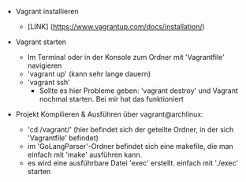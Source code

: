 - Vagrant installieren
    - [LINK] (https://www.vagrantup.com/docs/installation/)  

- Vagrant starten
    - Im Terminal oder in der Konsole zum Ordner mit 'Vagrantfile' navigieren
    - 'vagrant up'  (kann sehr lange dauern)
    - 'vagrant ssh'
        - Sollte es hier Probleme geben: 'vagrant destroy' und Vagrant nochmal starten. Bei mir hat das funktioniert  

- Projekt Kompilieren & Ausführen über vagrant@archlinux:
    - 'cd /vagrant/' (hier befindet sich der geteilte Ordner, in der sich 'Vagrantfile' befindet)
    - im 'GoLangParser'-Ordner befindet sich eine makefile, die man einfach mit 'make' ausführen kann.
    - es wird eine ausführbare Datei 'exec' erstellt. einfach mit './exec' starten
